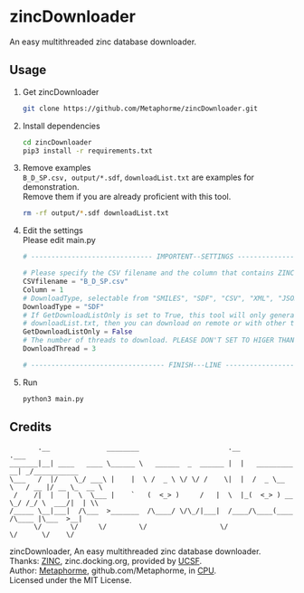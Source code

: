 # zincDownloader  
An easy multithreaded zinc database downloader.

## Usage
1. Get zincDownloader  
    ```bash
    git clone https://github.com/Metaphorme/zincDownloader.git
    ```

2. Install dependencies  
    ```bash
    cd zincDownloader
    pip3 install -r requirements.txt
    ```

3. Remove examples  
    `B_D_SP.csv, output/*.sdf`, `downloadList.txt` are examples for demonstration.  
    Remove them if you are already proficient with this tool.
    ```bash
    rm -rf output/*.sdf downloadList.txt
    ```

4. Edit the settings  
    Please edit main.py
    ```python
    # ------------------------------ IMPORTENT--SETTINGS ------------------------------

    # Please specify the CSV filename and the column that contains ZINC Title here.
    CSVfilename = "B_D_SP.csv"
    Column = 1
    # DownloadType, selectable from "SMILES", "SDF", "CSV", "XML", "JSON".
    DownloadType = "SDF"
    # If GetDownloadListOnly is set to True, this tool will only generate the 
    # downloadList.txt, then you can download on remote or with other tools like aria2.
    GetDownloadListOnly = False
    # The number of threads to download. PLEASE DON'T SET TO HIGER THAN 5!!!
    DownloadThread = 3

    # --------------------------------- FINISH---LINE ---------------------------------
    ```

5. Run  
    ```bash
    python3 main.py
    ```

## Credits
```
       .__              ________                      .__                    .___            
_______|__| ____   ____ \______ \   ______  _  ______ |  |   _________     __| _/___________  
\___   /  |/    \_/ ___\ |    |  \ /  _ \ \/ \/ /    \|  |  /  _ \__  \   / __ |/ __ \_  __ \  
 /    /|  |   |  \  \___ |    `   (  <_> )     /   |  \  |_(  <_> ) __ \_/ /_/ \  ___/|  | \\  
/_____ \__|___|  /\___  >_______  /\____/ \/\_/|___|  /____/\____(____  /\____ |\___  >__|  
      \/       \/     \/        \/                  \/                \/      \/    \/   
```
zincDownloader, An easy multithreaded zinc database downloader.  
Thanks: [ZINC](https://zinc.docking.org/), zinc.docking.org, provided by [UCSF](https://pharmchem.ucsf.edu/).  
Author: [Metaphorme](https://blog.metaphorme.net/), github.com/Metaphorme, in [CPU](https://www.cpu.edu.cn/).  
Licensed under the MIT License.  
